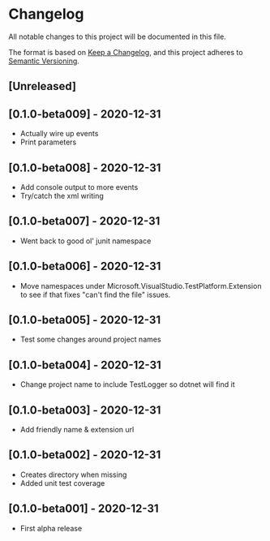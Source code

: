 # Changelog
All notable changes to this project will be documented in this file.

The format is based on [Keep a Changelog](https://keepachangelog.com/en/1.0.0/),
and this project adheres to [Semantic Versioning](https://semver.org/spec/v2.0.0.html).

## [Unreleased]

## [0.1.0-beta009] - 2020-12-31
* Actually wire up events
* Print parameters

## [0.1.0-beta008] - 2020-12-31
* Add console output to more events
* Try/catch the xml writing

## [0.1.0-beta007] - 2020-12-31
* Went back to good ol' junit namespace

## [0.1.0-beta006] - 2020-12-31
* Move namespaces under Microsoft.VisualStudio.TestPlatform.Extension to see if that fixes "can't find the file" issues.

## [0.1.0-beta005] - 2020-12-31
* Test some changes around project names

## [0.1.0-beta004] - 2020-12-31
* Change project name to include TestLogger so dotnet will find it

## [0.1.0-beta003] - 2020-12-31
* Add friendly name & extension url

## [0.1.0-beta002] - 2020-12-31
* Creates directory when missing
* Added unit test coverage

## [0.1.0-beta001] - 2020-12-31
* First alpha release
